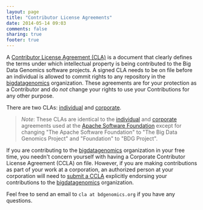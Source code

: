 ```yaml
---
layout: page
title: "Contributor License Agreements"
date: 2014-05-14 09:03
comments: false
sharing: true
footer: true
---
```


A [Contributor License Agreement (CLA)](http://oss-watch.ac.uk/resources/cla) is a document that clearly defines the terms under which intellectual property
is being contributed to the Big Data Genomics software projects. A signed CLA needs to be on file before an individual
is allowed to commit rights to any repository in the [bigdatagenomics](https://github.com/bigdatagenomics/) organization.
These agreements are for your protection as a Contributor and do *not* change your rights to use your Contributions
for any other purpose.

There are two CLAs: [individual](/cla/individual/) and [corporate](/cla/corporate/). 

> *Note*: These CLAs are identical to the [individual](http://www.apache.org/licenses/icla.txt)
> and [corporate](http://www.apache.org/licenses/cla-corporate.txt) agreements used at the [Apache Software Foundation](http://apache.org/) except for changing
> "The Apache Software Foundation" to "The Big Data Genomics Project" and "Foundation" to "BDG Project".

If you are contributing to the [bigdatagenomics](http://github.com/bigdatagenomics/) organization in your free time, you needn't concern yourself
with having a Corporate Contributor License Agreement (CCLA) on file. However, if you are making contributions as
part of your work at a corporation, an authorized person at your corporation will need to [submit a CCLA](/cla/corporate/)
explicitly endorsing your contributions to the [bigdatagenomics](http://github.com/bigdatagenomics/) organization.

Feel free to send an email to `cla at bdgenomics.org` if you have any questions.
